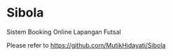 # Sibola
Sistem Booking Online Lapangan Futsal

Please refer to https://github.com/MutikHidayati/Sibola
